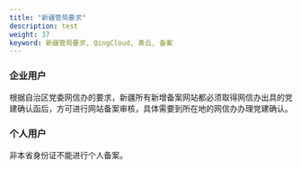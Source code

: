 ```yaml
---
title: "新疆管局要求"
description: test
weight: 37
keyword: 新疆管局要求, QingCloud, 青云, 备案
---
```




### 企业用户

根据自治区党委网信办的要求，新疆所有新增备案网站都必须取得网信办出具的党建确认函后，方可进行网站备案审核，具体需要到所在地的网信办办理党建确认。

### 个人用户

非本省身份证不能进行个人备案。